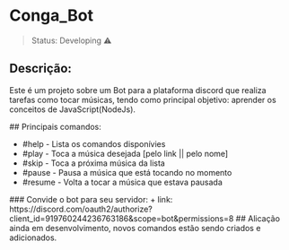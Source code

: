 # Conga_Bot
> Status: Developing ⚠️
## Descrição:
<p>Este é um projeto sobre um Bot para a plataforma discord que realiza tarefas como tocar músicas, tendo como principal objetivo: aprender os conceitos de JavaScript(NodeJs).</p>
## Principais comandos:
<ul>
  <li>#help - Lista os comandos disponívies</li>
  <li>#play - Toca a música desejada [pelo link || pelo nome]</li>
  <li>#skip - Toca a próxima música da lista</li>
  <li>#pause - Pausa a música que está tocando no momento</li>
  <li>#resume - Volta a tocar a música que estava pausada</li>
</ul> 
### Convide o bot para seu servidor:
+ link: https://discord.com/oauth2/authorize?client_id=919760244236763186&scope=bot&permissions=8
## Alicação ainda em desenvolvimento, novos comandos estão sendo criados e adicionados.
